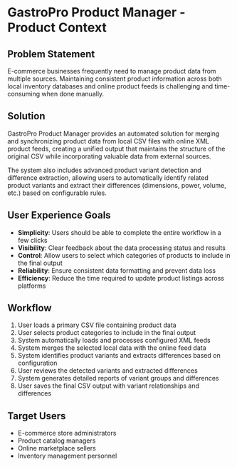 # GastroPro Product Manager - Product Context

## Problem Statement
E-commerce businesses frequently need to manage product data from multiple sources. Maintaining consistent product information across both local inventory databases and online product feeds is challenging and time-consuming when done manually.

## Solution
GastroPro Product Manager provides an automated solution for merging and synchronizing product data from local CSV files with online XML product feeds, creating a unified output that maintains the structure of the original CSV while incorporating valuable data from external sources.

The system also includes advanced product variant detection and difference extraction, allowing users to automatically identify related product variants and extract their differences (dimensions, power, volume, etc.) based on configurable rules.

## User Experience Goals
- **Simplicity**: Users should be able to complete the entire workflow in a few clicks
- **Visibility**: Clear feedback about the data processing status and results
- **Control**: Allow users to select which categories of products to include in the final output
- **Reliability**: Ensure consistent data formatting and prevent data loss
- **Efficiency**: Reduce the time required to update product listings across platforms

## Workflow
1. User loads a primary CSV file containing product data
2. User selects product categories to include in the final output
3. System automatically loads and processes configured XML feeds
4. System merges the selected local data with the online feed data
5. System identifies product variants and extracts differences based on configuration
6. User reviews the detected variants and extracted differences
7. System generates detailed reports of variant groups and differences
8. User saves the final CSV output with variant relationships and differences

## Target Users
- E-commerce store administrators
- Product catalog managers
- Online marketplace sellers
- Inventory management personnel
